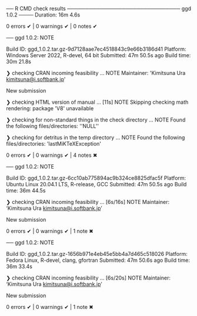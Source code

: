 ── R CMD check results ─────────────────────────────── ggd 1.0.2 ────
Duration: 16m 4.6s

0 errors ✔ | 0 warnings ✔ | 0 notes ✔

── ggd 1.0.2: NOTE

  Build ID:   ggd_1.0.2.tar.gz-9d7128aae7ec4518843c9e66b3186d41
  Platform:   Windows Server 2022, R-devel, 64 bit
  Submitted:  47m 50.5s ago
  Build time: 30m 21.8s

❯ checking CRAN incoming feasibility ... NOTE
  Maintainer: 'Kimitsuna Ura <kimitsuna@i.softbank.jp>'
  
  New submission

❯ checking HTML version of manual ... [11s] NOTE
  Skipping checking math rendering: package 'V8' unavailable

❯ checking for non-standard things in the check directory ... NOTE
  Found the following files/directories:
    ''NULL''

❯ checking for detritus in the temp directory ... NOTE
  Found the following files/directories:
    'lastMiKTeXException'

0 errors ✔ | 0 warnings ✔ | 4 notes ✖

── ggd 1.0.2: NOTE

  Build ID:   ggd_1.0.2.tar.gz-6cc10ab775894ac9b324ce8825dfac5f
  Platform:   Ubuntu Linux 20.04.1 LTS, R-release, GCC
  Submitted:  47m 50.5s ago
  Build time: 36m 44.5s

❯ checking CRAN incoming feasibility ... [6s/16s] NOTE
  Maintainer: ‘Kimitsuna Ura <kimitsuna@i.softbank.jp>’
  
  New submission

0 errors ✔ | 0 warnings ✔ | 1 note ✖

── ggd 1.0.2: NOTE

  Build ID:   ggd_1.0.2.tar.gz-1656b971e4eb45e5bb4a7d465c518026
  Platform:   Fedora Linux, R-devel, clang, gfortran
  Submitted:  47m 50.6s ago
  Build time: 36m 33.4s

❯ checking CRAN incoming feasibility ... [6s/20s] NOTE
  Maintainer: ‘Kimitsuna Ura <kimitsuna@i.softbank.jp>’
  
  New submission

0 errors ✔ | 0 warnings ✔ | 1 note ✖
